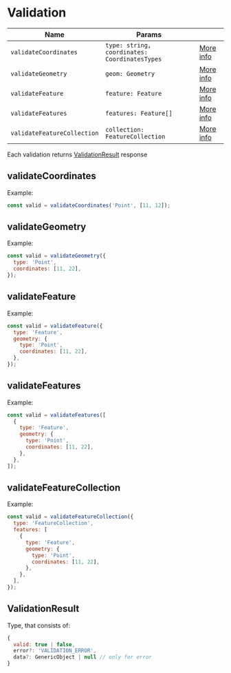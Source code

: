 # Validation

| Name                        | Params                                        |                                         |
| --------------------------- | --------------------------------------------- | --------------------------------------- |
| `validateCoordinates`       | `type: string, coordinates: CoordinatesTypes` | [More info](#validatecoordinates)       |
| `validateGeometry`          | `geom: Geometry`                              | [More info](#validategeometry)          |
| `validateFeature`           | `feature: Feature`                            | [More info](#validatefeature)           |
| `validateFeatures`          | `features: Feature[]`                         | [More info](#validatefeatures)          |
| `validateFeatureCollection` | `collection: FeatureCollection`               | [More info](#validatefeaturecollection) |

Each validation returns
[ValidationResult](#validationresult) response

## validateCoordinates

Example:

```js
const valid = validateCoordinates('Point', [11, 12]);
```

## validateGeometry

Example:

```js
const valid = validateGeometry({
  type: 'Point',
  coordinates: [11, 22],
});
```

## validateFeature

Example:

```js
const valid = validateFeature({
  type: 'Feature',
  geometry: {
    type: 'Point',
    coordinates: [11, 22],
  },
});
```

## validateFeatures

Example:

```js
const valid = validateFeatures([
  {
    type: 'Feature',
    geometry: {
      type: 'Point',
      coordinates: [11, 22],
    },
  },
]);
```

## validateFeatureCollection

Example:

```js
const valid = validateFeatureCollection({
  type: 'FeatureCollection',
  features: [
    {
      type: 'Feature',
      geometry: {
        type: 'Point',
        coordinates: [11, 22],
      },
    },
  ],
});
```

## ValidationResult

Type, that consists of:

```js
{
  valid: true | false,
  error?: 'VALIDATION_ERROR',
  data?: GenericObject | null // only for error
}
```
